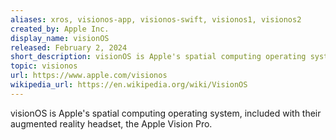 ```yaml
---
aliases: xros, visionos-app, visionos-swift, visionos1, visionos2
created_by: Apple Inc.
display_name: visionOS
released: February 2, 2024
short_description: visionOS is Apple's spatial computing operating system.
topic: visionos
url: https://www.apple.com/visionos
wikipedia_url: https://en.wikipedia.org/wiki/VisionOS
---
```

visionOS is Apple's spatial computing operating system, included with their augmented reality headset, the Apple Vision Pro.
